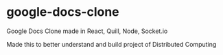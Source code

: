 # google-docs-clone

Google Docs Clone made in React, Quill, Node, Socket.io

Made this to better understand and build project of Distributed Computing
